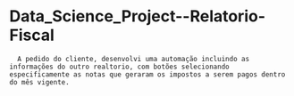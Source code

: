 # Data_Science_Project--Relatorio-Fiscal

      A pedido do cliente, desenvolvi uma automação incluindo as informações do outro realtorio, com botões selecionando especificamente as notas que geraram os impostos a serem pagos dentro do mês vigente.
